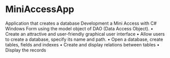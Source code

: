 # MiniAccessApp
Application that creates a database
Development a Mini Access with C# Windows Form using the model object of DAO (Data Access Object).
• Create an attractive and user-friendly graphical user interface
• Allow users to create a database, specify its name and path.
• Open a database, create tables, fields and indexes
• Create and display relations between tables
• Display the records
